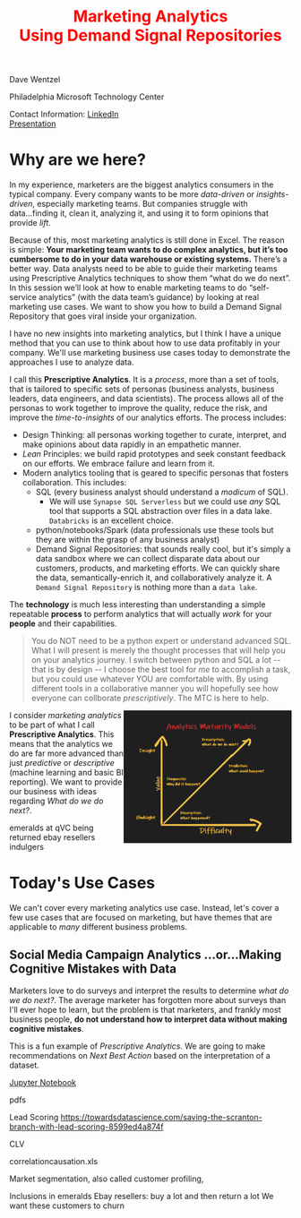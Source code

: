 
<div class="alert alert-info" role="alert">
    <center><h1 style="color:red;"><strong><font color = red>Marketing Analytics<br>Using Demand Signal Repositories</font></strong></h1></center></div>
<br><br>
Dave Wentzel  

Philadelphia Microsoft Technology Center  

Contact Information:  [LinkedIn](https://linkedin.com/in/dwentzel)  
[Presentation](./MarketingAnalytics.pdf)

# Why are we here?

In my experience, marketers are the biggest analytics consumers in the typical company.  Every company wants to be more _data-driven_ or _insights-driven_, especially marketing teams.  But companies struggle with data...finding it, clean it, analyzing it, and using it to form opinions that provide _lift_.  

Because of this, most marketing analytics is still done in Excel.  The reason is simple:  **Your marketing team wants to do complex analytics, but it’s too cumbersome to do in your data warehouse or existing systems.**  There’s a better way.  Data analysts need to be able to guide their marketing teams using Prescriptive Analytics techniques to show them “what do we do next”.  In this session we’ll look at how to enable marketing teams to do “self-service analytics” (with the data team’s guidance) by looking at real marketing use cases. We want to show you how to build a Demand Signal Repository that goes viral inside your organization.   

I have no new insights into marketing analytics, but I think I have a unique method that you can use to think about how to use data profitably in your company.  We'll use marketing business use cases today to demonstrate the approaches I use to analyze data.  

I call this **Prescriptive Analytics**.  It is a _process_, more than a set of tools, that is tailored to specific sets of personas (business analysts, business leaders, data engineers, and data scientists).  The process allows all of the personas to work together to improve the quality, reduce the risk, and improve the _time-to-insights_ of our analytics efforts.  The process includes:

* Design Thinking:  all personas working together to curate, interpret, and make opinions about data rapidly in an empathetic manner.  
* _Lean_ Principles:  we build rapid prototypes and seek constant feedback on our efforts.  We embrace failure and learn from it.  
* Modern analytics tooling that is geared to specific personas that fosters collaboration.  This includes:
  * SQL (every business analyst should understand a _modicum_ of SQL).  
    * We will use `Synapse SQL Serverless` but we could use _any_ SQL tool that supports a SQL abstraction over files in a data lake.  `Databricks` is an excellent choice.  
  * python/notebooks/Spark (data professionals use these tools but they are within the grasp of any business analyst)
  * Demand Signal Repositories:  that sounds really cool, but it's simply a data sandbox where we can collect disparate data about our customers, products, and marketing efforts.  We can quickly share the data, semantically-enrich it, and collaboratively analyze it.  A `Demand Signal Repository` is nothing more than a `data lake`.  

The **technology** is much less interesting than understanding a simple repeatable **process** to perform analytics that will actually _work_ for your **people** and their capabilities.  

> You do NOT need to be a python expert or understand advanced SQL.  What I will present is merely the thought processes that will help you on your analytics journey.  I switch between python and SQL a lot -- that is by design -- I choose the best tool for _me_ to accomplish a task, but you could use whatever YOU are comfortable with.  By using different tools in a collaborative manner you will hopefully see how everyone can collborate _prescriptively_.  The MTC is here to help.  


<img src="./slides/Prescriptive.png" width="300" align="right">I consider _marketing analytics_ to be part of what I call **Prescriptive Analytics**.  This means that the analytics we do are far more advanced than just _predictive_ or _descriptive_ (machine learning and basic BI reporting).  We want to provide our business with ideas regarding _What do we do next?_.  

emeralds at qVC being returned
ebay resellers
indulgers



# Today's Use Cases

We can't cover every marketing analytics use case.  Instead, let's cover a few use cases that are focused on marketing, but have themes that are applicable to _many_ different business problems.  

## Social Media Campaign Analytics ...or...Making Cognitive Mistakes with Data

Marketers love to do surveys and interpret the results to determine _what do we do next?_.  The average marketer has forgotten more about surveys than I'll ever hope to learn, but the problem is that marketers, and frankly most business people, **do not understand how to interpret data without making cognitive mistakes**.  

This is a fun example of _Prescriptive Analytics_.  We are going to make recommendations on _Next Best Action_ based on the interpretation of a dataset.  

[Jupyter Notebook](./SocialMediaCampaignAnalytics.ipynb)

pdfs

Lead Scoring  https://towardsdatascience.com/saving-the-scranton-branch-with-lead-scoring-8599ed4a874f

CLV

correlationcausation.xls

Market segmentation, also called customer profiling,

Inclusions in emeralds
Ebay resellers:  buy a lot and then return a lot
	We want these customers to churn
